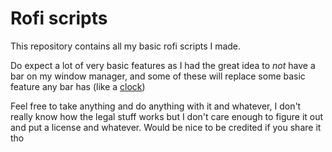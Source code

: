 # Rofi scripts
This repository contains all my basic rofi scripts I made.

Do expect a lot of very basic features as I had the great idea to *not* have a bar on my window manager, and some of these will replace some basic feature any bar has (like a [clock](clock/))

Feel free to take anything and do anything with it and whatever, I don't really know how the legal stuff works but I don't care enough to figure it out and put a license and whatever. Would be nice to be credited if you share it tho

